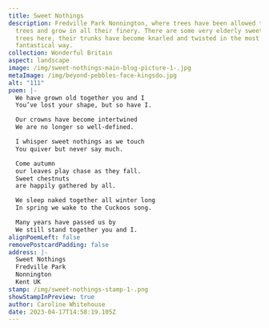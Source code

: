 ```yaml
---
title: Sweet Nothings
description: Fredville Park Nonnington, where trees have been allowed to be
  trees and grow in all their finery. There are some very elderly sweet chestnut
  trees here, their trunks have become knarled and twisted in the most
  fantastical way.
collection: Wonderful Britain
aspect: landscape
image: /img/sweet-nothings-main-blog-picture-1-.jpg
metaImage: /img/beyond-pebbles-face-kingsdo.jpg
alt: "111"
poem: |-
  We have grown old together you and I
  You’ve lost your shape, but so have I.

  Our crowns have become intertwined
  We are no longer so well-defined.

  I whisper sweet nothings as we touch
  You quiver but never say much.

  Come autumn
  our leaves play chase as they fall.
  Sweet chestnuts 
  are happily gathered by all.

  We sleep naked together all winter long
  In spring we wake to the Cuckoos song.

  Many years have passed us by
  We still stand together you and I.
alignPoemLeft: false
removePostcardPadding: false
address: |-
  Sweet Nothings
  Fredville Park
  Nonnington
  Kent UK
stamp: /img/sweet-nothings-stamp-1-.png
showStampInPreview: true
author: Caroline Whitehouse
date: 2023-04-17T14:58:19.105Z
---
```

